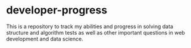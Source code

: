 # developer-progress
This is a repository to track my abilities and progress in solving data structure and algorithm tests as well as other important questions in web development and data science. 
